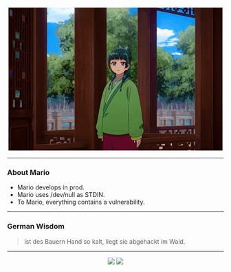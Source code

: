 <p align="center">
  <img src="assets/maomao.gif" />
</p>

---

### About Mario
- Mario develops in prod.
- Mario uses /dev/null as STDIN.
- To Mario, everything contains a vulnerability.

---

### German Wisdom
> Ist des Bauern Hand so kalt, liegt sie abgehackt im Wald.

---

<p align="center">
  <a>
    <img height="180em" src="https://github-readme-stats-eight-theta.vercel.app/api?username=Torfkopp&show_icons=true&theme=dark&include_all_commits=true&count_private=true"/>
  </a>
  <a href="https://github.com/Torfkopp?tab=repositories">
    <img height="180em" src="https://github-readme-stats-eight-theta.vercel.app/api/top-langs/?username=torfkopp&layout=compact&theme=dark&langs_count=8&hide=java"/>
  </a>
</p>
